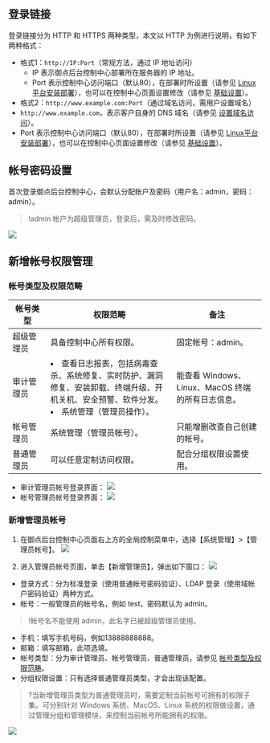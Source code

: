 
## 登录链接

登录链接分为 HTTP 和 HTTPS 两种类型，本文以 HTTP 为例进行说明，有如下两种格式：

  - 格式1：`http://IP:Port`（常规方法，通过 IP 地址访问）
	- IP 表示御点后台控制中心部署所在服务器的 IP 地址。
	- Port 表示控制中心访问端口（默认80），在部署时所设置（请参见 [Linux平台安装部署](https://cloud.tencent.com/document/product/1009/39855)），也可以在控制中心页面设置修改（请参见 [基础设置](https://cloud.tencent.com/document/product/1009/40177)）。
  - 格式2：`http://www.example.com:Port`（通过域名访问，需用户设置域名）
- `http://www.example.com`，表示客户自身的 DNS 域名（请参见 [设置域名访问](https://cloud.tencent.com/document/product/1009/39856)）。
- Port 表示控制中心访问端口（默认80），在部署时所设置（请参见 [Linux平台安装部署](https://cloud.tencent.com/document/product/1009/39855)），也可以在控制中心页面设置修改（请参见 [基础设置](https://cloud.tencent.com/document/product/1009/40177)）。

## 帐号密码设置
首次登录御点后台控制中心，会默认分配帐户及密码（用户名：admin，密码：admin）。
>!admin 帐户为超级管理员，登录后，需及时修改密码。
>
![](https://main.qcloudimg.com/raw/d23dd137056f4a3887de8b147d48fc1e.png)

## 新增帐号权限管理
<span id = "zhlx"></span>
###  帐号类型及权限范畴
<table>
<thead>
<tr class="header">
<th width="15%"><strong>帐号类型</strong></th>
<th><strong>权限范畴</strong></th>
<th><strong>备注</strong></th>
</tr>
</thead>
<tbody>
<tr class="odd">
<td>超级管理员</td>
<td>具备控制中心所有权限。</td>
<td>固定帐号：admin。</td>
</tr>
<tr class="even">
<td>审计管理员</td>
<td><li>查看日志报表，包括病毒查杀、系统修复、实时防护、漏洞修复、安装卸载、终端升级、开机关机、安全预警、软件分发。</li>
<li>系统管理（管理员操作）。</li></td>
<td>能查看 Windows、Linux、MacOS 终端的所有日志信息。</td>
</tr>
<tr class="odd">
<td>帐号管理员</td>
<td>系统管理（管理员帐号）。</td>
<td>只能增删改查自己创建的帐号。</td>
</tr>
<tr class="even">
<td>普通管理员</td>
<td>可以任意定制访问权限。</td>
<td>配合分组权限设置使用。</td>
</tr>
</tbody>
</table>

- 审计管理员帐号登录界面：
![](https://main.qcloudimg.com/raw/1883d487a49203a95b99e54ff4a14cde.png)
- 帐号管理员帐号登录界面：
![](https://main.qcloudimg.com/raw/54b98ca37daf4a70b3af08a3a36c9ab8.png)

### 新增管理员帐号
1. 在御点后台控制中心页面右上方的全局控制菜单中，选择【系统管理】>【管理员帐号】。
![](https://main.qcloudimg.com/raw/784020666e48c4d5a7d9875fc1d29f96.png)

2. 进入管理员帐号页面，单击【新增管理员】，弹出如下窗口：
![](https://main.qcloudimg.com/raw/1ae9c6967df3a2df3865ef33b24c2812.png)
  - 登录方式：分为标准登录（使用普通帐号密码验证）、LDAP 登录（使用域帐户密码验证）两种方式。
  - 帐号：一般管理员的帐号名，例如 test，密码默认为 admin。
  >!帐号名不能使用 admin，此名字已被超级管理员使用。
  - 手机：填写手机号码，例如13888888888。
  - 邮箱：填写邮箱，此项选填。
  - 帐号类型：分为审计管理员、帐号管理员、普通管理员，请参见 [帐号类型及权限范畴](#zhlx)。
  - 分组权限设置：只有选择普通管理员类型，才会出现该配置。
  >?当新增管理员类型为普通管理员时，需要定制当前帐号可拥有的权限子集。可分别针对 Windows 系统、MacOS、Linux 系统的权限做设置，通过管理分组和管理模块，来控制当前帐号所能拥有的权限。
  >
![](https://main.qcloudimg.com/raw/068c439ffe99175891a449f7cf892fd1.png)


